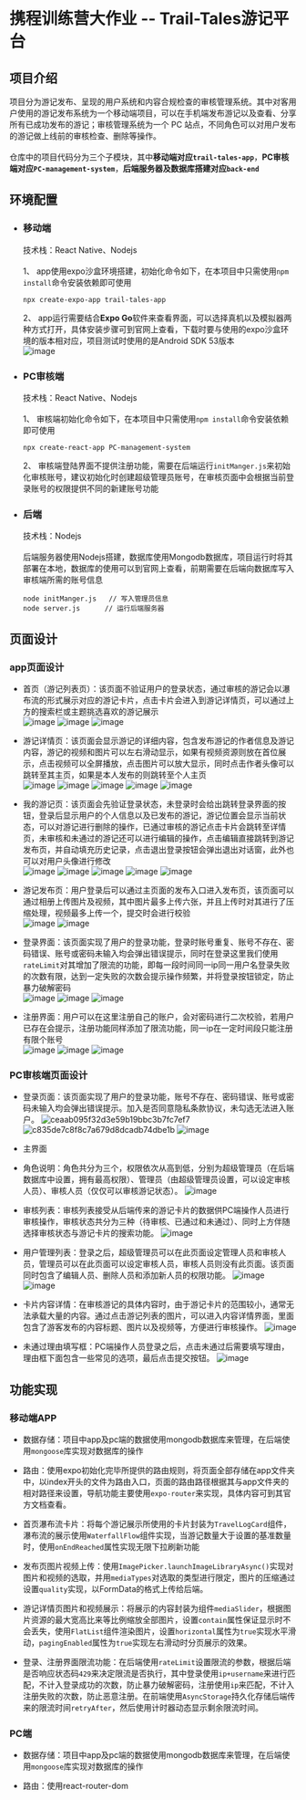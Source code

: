 # 携程训练营大作业 -- Trail-Tales游记平台
## 项目介绍
项目分为游记发布、呈现的用户系统和内容合规检查的审核管理系统。其中对客用户使用的游记发布系统为一个移动端项目，可以在手机端发布游记以及查看、分享所有已成功发布的游记；审核管理系统为一个 PC 站点，不同角色可以对用户发布的游记做上线前的审核检查、删除等操作。<br><br>
仓库中的项目代码分为三个子模块，其中**移动端对应`trail-tales-app`**，**PC审核端对应`PC-management-system`**，**后端服务器及数据库搭建对应`back-end`**
## 环境配置
- ### 移动端<br>
  技术栈：React Native、Nodejs<br><br>
  1、 app使用expo沙盒环境搭建，初始化命令如下，在本项目中只需使用`npm install`命令安装依赖即可使用<br>
  ```
  npx create-expo-app trail-tales-app
  ```
  2、 app运行需要结合**Expo Go**软件来查看界面，可以选择真机以及模拟器两种方式打开，具体安装步骤可到官网上查看，下载时要与使用的expo沙盒环境的版本相对应，项目测试时使用的是Android SDK 53版本<br>
  ![image](pictures/1.png)
- ### PC审核端<br>
  技术栈：React Native、Nodejs<br><br>
  1、 审核端初始化命令如下，在本项目中只需使用`npm install`命令安装依赖即可使用<br>
  ```
  npx create-react-app PC-management-system
  ```
  2、 审核端登陆界面不提供注册功能，需要在后端运行`initManger.js`来初始化审核账号，建议初始化时创建超级管理员账号，在审核页面中会根据当前登录账号的权限提供不同的新建账号功能
- ### 后端<br>
  技术栈：Nodejs<br><br>
  后端服务器使用Nodejs搭建，数据库使用Mongodb数据库，项目运行时将其部署在本地，数据库的使用可以到官网上查看，前期需要在后端向数据库写入审核端所需的账号信息
  ```
  node initManger.js   // 写入管理员信息
  node server.js      // 运行后端服务器
  ```
## 页面设计
### app页面设计

- 首页（游记列表页）：该页面不验证用户的登录状态，通过审核的游记会以瀑布流的形式展示对应的游记卡片，点击卡片会进入到游记详情页，可以通过上方的搜索栏或主题挑选喜欢的游记展示<br>
![image](pictures/2.png)
![image](pictures/3.png)
![image](pictures/4.png)


- 游记详情页：该页面会显示游记的详细内容，包含发布游记的作者信息及游记内容，游记的视频和图片可以左右滑动显示，如果有视频资源则放在首位展示，点击视频可以全屏播放，点击图片可以放大显示，同时点击作者头像可以跳转至其主页，如果是本人发布的则跳转至个人主页<br>
![image](pictures/5.png)
![image](pictures/6.png)
![image](pictures/7.png)
![image](pictures/8.png)
![image](pictures/9.png)


- 我的游记页：该页面会先验证登录状态，未登录时会给出跳转登录界面的按钮，登录后显示用户的个人信息以及已发布的游记，游记位置会显示当前状态，可以对游记进行删除的操作，已通过审核的游记点击卡片会跳转至详情页，未审核和未通过的游记还可以进行编辑的操作，点击编辑直接跳转到游记发布页，并自动填充历史记录，点击退出登录按钮会弹出退出对话窗，此外也可以对用户头像进行修改<br>
![image](pictures/10.png)
![image](pictures/11.png)
![image](pictures/12.png)
![image](pictures/13.png)
![image](pictures/14.png)


- 游记发布页：用户登录后可以通过主页面的发布入口进入发布页，该页面可以通过相册上传图片及视频，其中图片最多上传六张，并且上传时对其进行了压缩处理，视频最多上传一个，提交时会进行校验<br>
![image](pictures/17.png)
![image](pictures/15.png)


- 登录界面：该页面实现了用户的登录功能，登录时账号重复、账号不存在、密码错误、账号或密码未输入均会弹出错误提示，同时在登录这里我们使用`rateLimit`对其增加了限流的功能，即每一段时间同一ip同一用户名登录失败的次数有限，达到一定失败的次数会提示操作频繁，并将登录按钮锁定，防止暴力破解密码<br>
![image](pictures/18.png)
![image](pictures/19.png)
![image](pictures/20.png)


- 注册界面：用户可以在这里注册自己的账户，会对密码进行二次校验，若用户已存在会提示，注册功能同样添加了限流功能，同一ip在一定时间段只能注册有限个账号<br>
![image](pictures/21.png)
![image](pictures/22.png)
![image](pictures/23.png)

### PC审核端页面设计
- 登录页面：该页面实现了用户的登录功能，账号不存在、密码错误、账号或密码未输入均会弹出错误提示。加入是否同意隐私条款协议，未勾选无法进入账户。
![ceaab095f32d3e59b19bbc3b7fc7ef7](https://github.com/user-attachments/assets/e0489fb7-3c36-4163-9a18-881990c5f998)
![c835de7c8f8c7a679d8dcadb74dbe1b](https://github.com/user-attachments/assets/13c2e084-81f7-45ea-891d-b36ddbb183aa)
![image](https://github.com/user-attachments/assets/bfe9fae3-427e-4feb-b541-5eca98dbbb07)


- 主界面

- 角色说明：角色共分为三个，权限依次从高到低，分别为超级管理员（在后端数据库中设置，拥有最高权限）、管理员（由超级管理员设置，可以设定审核人员）、审核人员（仅仅可以审核游记状态）。
![image](https://github.com/user-attachments/assets/2e9033be-55c7-41c6-8283-02ca8b797af1)


- 审核列表：审核列表接受从后端传来的游记卡片的数据供PC端操作人员进行审核操作，审核状态共分为三种（待审核、已通过和未通过）、同时上方伴随选择审核状态与游记卡片的搜索功能。
![image](https://github.com/user-attachments/assets/d444239b-202f-4c4d-a2f8-4235423877a7)



- 用户管理列表：登录之后，超级管理员可以在此页面设定管理人员和审核人员，管理员可以在此页面可以设定审核人员，审核人员则没有此页面。该页面同时包含了编辑人员、删除人员和添加新人员的权限功能。
![image](https://github.com/user-attachments/assets/f754b0e8-42b9-4516-90d2-5ebfb51af13a)
![image](https://github.com/user-attachments/assets/12266029-7152-476f-b838-a1e3136478f8)



- 卡片内容详情：在审核游记的具体内容时，由于游记卡片的范围较小，通常无法承载大量的内容。通过点击游记列表的图片，可以进入内容详情界面，里面包含了游客发布的内容标题、图片以及视频等，方便进行审核操作。
![image](https://github.com/user-attachments/assets/2fd0bc62-801b-4e6c-aaa5-6e7465a1d04a)

- 未通过理由填写框：PC端操作人员登录之后，点击未通过后需要填写理由，理由框下面包含一些常见的选项，最后点击提交按钮。
![image](https://github.com/user-attachments/assets/68c6b7b6-ecb4-4ceb-8d50-e6c13f157dcc)

## 功能实现

### 移动端APP
- 数据存储：项目中app及pc端的数据使用mongodb数据库来管理，在后端使用`mongoose`库实现对数据库的操作
  
- 路由：使用expo初始化完毕所提供的路由规则，将页面全部存储在app文件夹中，以index开头的文件为路由入口，页面的路由路径根据其与app文件夹的相对路径来设置，导航功能主要使用`expo-router`来实现，具体内容可到其官方文档查看。

- 首页瀑布流卡片：将每个游记展示所使用的卡片封装为`TravelLogCard`组件，瀑布流的展示使用`WaterfallFlow`组件实现，当游记数量大于设置的基准数量时，使用`onEndReached`属性实现无限下拉刷新功能

- 发布页图片视频上传：使用`ImagePicker.launchImageLibraryAsync()`实现对图片和视频的选取，并用`mediaTypes`对选取的类型进行限定，图片的压缩通过设置`quality`实现，以FormData的格式上传给后端。
  
- 游记详情页图片和视频展示：将展示的内容封装为组件`mediaSlider`，根据图片资源的最大宽高比来等比例缩放全部图片，设置`contain`属性保证显示时不会丢失，使用`FlatList`组件渲染图片，设置`horizontal`属性为`true`实现水平滑动，`pagingEnabled`属性为`true`实现左右滑动时分页展示的效果。

- 登录、注册界面限流功能：在后端使用`rateLimit`设置限流的参数，根据后端是否响应状态码`429`来决定限流是否执行，其中登录使用`ip+username`来进行匹配，不计入登录成功的次数，防止暴力破解密码，注册使用`ip`来匹配，不计入注册失败的次数，防止恶意注册。在前端使用`AsyncStorage`持久化存储后端传来的限流时间`retryAfter`，然后使用计时器动态显示剩余限流时间。

### PC端
- 数据存储：项目中app及pc端的数据使用mongodb数据库来管理，在后端使用`mongoose`库实现对数据库的操作

- 路由：使用react-router-dom


